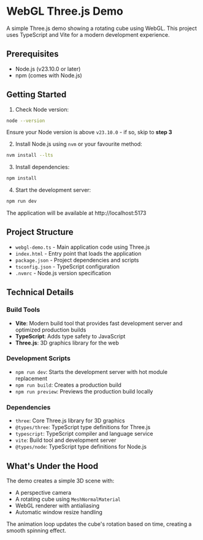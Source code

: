 # WebGL Three.js Demo

A simple Three.js demo showing a rotating cube using WebGL. This project uses TypeScript and Vite for a modern development experience.

## Prerequisites

- Node.js (v23.10.0 or later)
- npm (comes with Node.js)

## Getting Started

1. Check Node version:
```bash
node --version
```
Ensure your Node version is above `v23.10.0` - if so, skip to **step 3**

2. Install Node.js using `nvm` or your favourite method:
```bash
nvm install --lts
```

3. Install dependencies:
```bash
npm install
```

4. Start the development server:
```bash
npm run dev
```

The application will be available at http://localhost:5173

## Project Structure

- `webgl-demo.ts` - Main application code using Three.js
- `index.html` - Entry point that loads the application
- `package.json` - Project dependencies and scripts
- `tsconfig.json` - TypeScript configuration
- `.nvmrc` - Node.js version specification

## Technical Details

### Build Tools
- **Vite**: Modern build tool that provides fast development server and optimized production builds
- **TypeScript**: Adds type safety to JavaScript
- **Three.js**: 3D graphics library for the web

### Development Scripts
- `npm run dev`: Starts the development server with hot module replacement
- `npm run build`: Creates a production build
- `npm run preview`: Previews the production build locally

### Dependencies
- `three`: Core Three.js library for 3D graphics
- `@types/three`: TypeScript type definitions for Three.js
- `typescript`: TypeScript compiler and language service
- `vite`: Build tool and development server
- `@types/node`: TypeScript type definitions for Node.js

## What's Under the Hood

The demo creates a simple 3D scene with:
- A perspective camera
- A rotating cube using `MeshNormalMaterial`
- WebGL renderer with antialiasing
- Automatic window resize handling

The animation loop updates the cube's rotation based on time, creating a smooth spinning effect. 